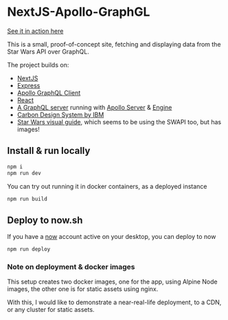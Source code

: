 # NextJS-Apollo-GraphGL

[See it in action here](https://starwars-app-ettwujehho.now.sh/)

This is a small, proof-of-concept site, fetching and displaying data from the Star Wars API over GraphQL.

The project builds on:

- [NextJS](https://nextjs.org/)
- [Express](https://expressjs.com/)
- [Apollo GraphQL Client](https://www.apollographql.com/docs/react/)
- [React](https://reactjs.org/)
- [A GraphQL server](https://github.com/necccc/starwars-graphql) running with [Apollo Server](https://www.apollographql.com/server) & [Engine](https://www.apollographql.com/engine)
- [Carbon Design System by IBM](http://www.carbondesignsystem.com/)
- [Star Wars visual guide](https://starwars-visualguide.com/), which seems to be using the SWAPI too, but has images!

## Install & run locally

```bash
npm i
npm run dev
```

You can try out running it in docker containers, as a deployed instance

```bash
npm run build
```

## Deploy to now.sh

If you have a [now](https://zeit.co/now/) account active on your desktop, you can deploy to now

```bash
npm run deploy
```

### Note on deployment & docker images

This setup creates two docker images, one for the app, using Alpine Node images, the other one is for static assets using nginx.

With this, I would like to demonstrate a near-real-life deployment, to a CDN, or any cluster for static assets.
